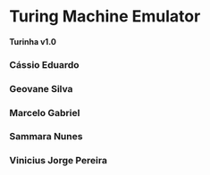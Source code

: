 # Turing Machine Emulator
#### Turinha v1.0


### Cássio Eduardo
### Geovane Silva
### Marcelo Gabriel
### Sammara Nunes
### Vinicius Jorge Pereira
